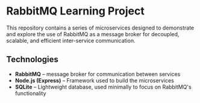 # RabbitMQ Learning Project

This repository contains a series of microservices designed to demonstrate and explore the use of RabbitMQ as a message broker for  decoupled, scalable, and efficient inter-service communication.

## Technologies
- **RabbitMQ** – message broker for communication between services
- **Node.js (Express)** – Framework used to build the microservices
- **SQLite** – Lightweight database, used minimally to focus on RabbitMQ's functionality
